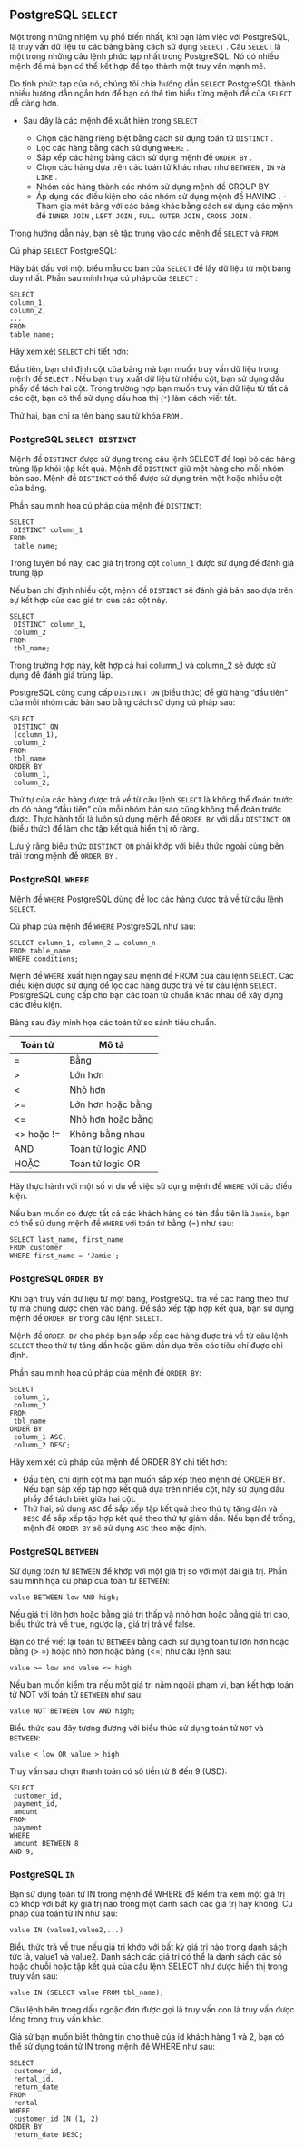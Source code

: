 
## PostgreSQL ```SELECT```

Một trong những nhiệm vụ phổ biến nhất, khi bạn làm việc với PostgreSQL, là truy vấn dữ liệu từ các bảng bằng cách sử dụng ```SELECT``` . Câu ```SELECT``` là một trong những câu lệnh phức tạp nhất trong PostgreSQL. Nó có nhiều mệnh đề mà bạn có thể kết hợp để tạo thành một truy vấn mạnh mẽ.

Do tính phức tạp của nó, chúng tôi chia hướng dẫn ```SELECT``` PostgreSQL thành nhiều hướng dẫn ngắn hơn để bạn có thể tìm hiểu từng mệnh đề của ```SELECT``` dễ dàng hơn.

- Sau đây là các mệnh đề xuất hiện trong ```SELECT``` :

  - Chọn các hàng riêng biệt bằng cách sử dụng toán tử ```DISTINCT``` .
  - Lọc các hàng bằng cách sử dụng ```WHERE``` .
  - Sắp xếp các hàng bằng cách sử dụng mệnh đề ```ORDER BY``` .
  - Chọn các hàng dựa trên các toán tử khác nhau như ```BETWEEN``` , ```IN``` và ```LIKE``` .
  - Nhóm các hàng thành các nhóm sử dụng mệnh đề GROUP BY
  - Áp dụng các điều kiện cho các nhóm sử dụng mệnh đề HAVING .
  -Tham gia một bảng với các bảng khác bằng cách sử dụng các mệnh đề ```INNER JOIN``` , ```LEFT JOIN``` , ```FULL OUTER JOIN``` , ```CROSS JOIN``` .

Trong hướng dẫn này, bạn sẽ tập trung vào các mệnh đề ```SELECT``` và ```FROM```.

Cú pháp ```SELECT``` PostgreSQL:

Hãy bắt đầu với một biểu mẫu cơ bản của ```SELECT``` để lấy dữ liệu từ một bảng duy nhất.
Phần sau minh họa cú pháp của ```SELECT``` :
```
SELECT
column_1,
column_2,
...
FROM
table_name;
```
Hãy xem xét ```SELECT``` chi tiết hơn:

Đầu tiên, bạn chỉ định cột của bảng mà bạn muốn truy vấn dữ liệu trong mệnh đề ```SELECT``` . Nếu bạn truy xuất dữ liệu từ nhiều cột, bạn sử dụng dấu phẩy để tách hai cột. Trong trường hợp bạn muốn truy vấn dữ liệu từ tất cả các cột, bạn có thể sử dụng dấu hoa thị (``*``) làm cách viết tắt.

Thứ hai, bạn chỉ ra tên bảng sau từ khóa ```FROM``` .

### PostgreSQL ```SELECT DISTINCT```

Mệnh đề ```DISTINCT``` được sử dụng trong câu lệnh SELECT để loại bỏ các hàng trùng lặp khỏi tập kết quả. Mệnh đề ```DISTINCT``` giữ một hàng cho mỗi nhóm bản sao. Mệnh đề ```DISTINCT``` có thể được sử dụng trên một hoặc nhiều cột của bảng.

Phần sau minh họa cú pháp của mệnh đề ```DISTINCT```:

```
SELECT
 DISTINCT column_1
FROM
 table_name;
```

Trong tuyên bố này, các giá trị trong cột ```column_1``` được sử dụng để đánh giá trùng lặp.

Nếu bạn chỉ định nhiều cột, mệnh đề ```DISTINCT``` sẽ đánh giá bản sao dựa trên sự kết hợp của các giá trị của các cột này.

```
SELECT
 DISTINCT column_1,
 column_2
FROM
 tbl_name;
```

Trong trường hợp này, kết hợp cả hai column_1 và column_2 sẽ được sử dụng để đánh giá trùng lặp.

PostgreSQL cũng cung cấp ```DISTINCT ON``` (biểu thức) để giữ hàng “đầu tiên” của mỗi nhóm các bản sao bằng cách sử dụng cú pháp sau:

```
SELECT
 DISTINCT ON
 (column_1),
 column_2
FROM
 tbl_name
ORDER BY
 column_1,
 column_2;
```

Thứ tự của các hàng được trả về từ câu lệnh ```SELECT``` là không thể đoán trước do đó hàng “đầu tiên” của mỗi nhóm bản sao cũng không thể đoán trước được. Thực hành tốt là luôn sử dụng mệnh đề ```ORDER BY``` với dấu ```DISTINCT ON``` (biểu thức) để làm cho tập kết quả hiển thị rõ ràng.

Lưu ý rằng biểu thức ```DISTINCT ON``` phải khớp với biểu thức ngoài cùng bên trái trong mệnh đề ```ORDER BY``` .

### PostgreSQL ```WHERE```

Mệnh đề ```WHERE``` PostgreSQL dùng để lọc các hàng được trả về từ câu lệnh ```SELECT```.

Cú pháp của mệnh đề ```WHERE``` PostgreSQL như sau:

```
SELECT column_1, column_2 … column_n
FROM table_name
WHERE conditions;
```

Mệnh đề ```WHERE``` xuất hiện ngay sau mệnh đề FROM của câu lệnh ```SELECT```. Các điều kiện được sử dụng để lọc các hàng được trả về từ câu lệnh ```SELECT```. PostgreSQL cung cấp cho bạn các toán tử chuẩn khác nhau để xây dựng các điều kiện.

Bảng sau đây minh họa các toán tử so sánh tiêu chuẩn.

|Toán tử|Mô tả|
|-|-|
|=| Bằng|
|>| Lớn hơn|
|<| Nhỏ hơn|
|>=| Lớn hơn hoặc bằng|
|<=| Nhỏ hơn hoặc bằng|
|<> hoặc !=| Không bằng nhau|
|AND| Toán tử logic AND|
|HOẶC| Toán tử logic OR|

Hãy thực hành với một số ví dụ về việc sử dụng mệnh đề ```WHERE``` với các điều kiện.

Nếu bạn muốn có được tất cả các khách hàng có tên đầu tiên là ```Jamie```, bạn có thể sử dụng mệnh đề ```WHERE``` với toán tử bằng (=) như sau:

```
SELECT last_name, first_name
FROM customer
WHERE first_name = 'Jamie';
```

### PostgreSQL ```ORDER BY```

Khi bạn truy vấn dữ liệu từ một bảng, PostgreSQL trả về các hàng theo thứ tự mà chúng được chèn vào bảng. Để sắp xếp tập hợp kết quả, bạn sử dụng mệnh đề ```ORDER BY``` trong câu lệnh ```SELECT```.

Mệnh đề ```ORDER BY``` cho phép bạn sắp xếp các hàng được trả về từ câu lệnh ```SELECT``` theo thứ tự tăng dần hoặc giảm dần dựa trên các tiêu chí được chỉ định.

Phần sau minh họa cú pháp của mệnh đề ```ORDER BY```:

```
SELECT
 column_1,
 column_2
FROM
 tbl_name
ORDER BY
 column_1 ASC,
 column_2 DESC;
```

Hãy xem xét cú pháp của mệnh đề ORDER BY chi tiết hơn:

* Đầu tiên, chỉ định cột mà bạn muốn sắp xếp theo mệnh đề ORDER BY. Nếu bạn sắp xếp tập hợp kết quả dựa trên nhiều cột, hãy sử dụng dấu phẩy để tách biệt giữa hai cột.
* Thứ hai, sử dụng ```ASC``` để sắp xếp tập kết quả theo thứ tự tăng dần và ```DESC``` để sắp xếp tập hợp kết quả theo thứ tự giảm dần. Nếu bạn để trống, mệnh đề ```ORDER BY``` sẽ sử dụng ```ASC``` theo mặc định.

### PostgreSQL ```BETWEEN```

Sử dụng toán tử ```BETWEEN``` để khớp với một giá trị so với một dải giá trị. Phần sau minh họa cú pháp của toán tử ```BETWEEN```:

```
value BETWEEN low AND high;
```

Nếu giá trị lớn hơn hoặc bằng giá trị thấp và nhỏ hơn hoặc bằng giá trị cao, biểu thức trả về true, ngược lại, giá trị trả về false.

Bạn có thể viết lại toán tử ```BETWEEN``` bằng cách sử dụng toán tử lớn hơn hoặc bằng (> =) hoặc nhỏ hơn hoặc bằng (<=) như câu lệnh sau:

```
value >= low and value <= high
```

Nếu bạn muốn kiểm tra nếu một giá trị nằm ngoài phạm vi, bạn kết hợp toán tử NOT với toán tử ```BETWEEN``` như sau:

```
value NOT BETWEEN low AND high;
```

Biểu thức sau đây tương đương với biểu thức sử dụng toán tử ```NOT``` và `BETWEEN`:

```
value < low OR value > high
```

Truy vấn sau chọn thanh toán có số tiền từ 8 đến 9 (USD):

```
SELECT
 customer_id,
 payment_id,
 amount
FROM
 payment
WHERE
 amount BETWEEN 8
AND 9;
```

### PostgreSQL ```IN```

Bạn sử dụng toán tử IN trong mệnh đề WHERE để kiểm tra xem một giá trị có khớp với bất kỳ giá trị nào trong một danh sách các giá trị hay không. Cú pháp của toán tử IN như sau:

```
value IN (value1,value2,...)
```

Biểu thức trả về true nếu giá trị khớp với bất kỳ giá trị nào trong danh sách tức là, value1 và value2. Danh sách các giá trị có thể là danh sách các số hoặc chuỗi hoặc tập kết quả của câu lệnh SELECT như được hiển thị trong truy vấn sau:

```
value IN (SELECT value FROM tbl_name);
```

Câu lệnh bên trong dấu ngoặc đơn được gọi là truy vấn con là truy vấn được lồng trong truy vấn khác.

Giả sử bạn muốn biết thông tin cho thuê của id khách hàng 1 và 2, bạn có thể sử dụng toán tử IN trong mệnh đề WHERE như sau:

```
SELECT
 customer_id,
 rental_id,
 return_date
FROM
 rental
WHERE
 customer_id IN (1, 2)
ORDER BY
 return_date DESC;
```
